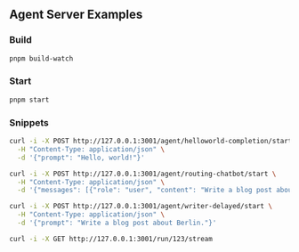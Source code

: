 ## Agent Server Examples

### Build

```sh
pnpm build-watch
```

### Start

```sh
pnpm start
```

### Snippets

```sh
curl -i -X POST http://127.0.0.1:3001/agent/helloworld-completion/start \
  -H "Content-Type: application/json" \
  -d '{"prompt": "Hello, world!"}'
```

```sh
curl -i -X POST http://127.0.0.1:3001/agent/routing-chatbot/start \
  -H "Content-Type: application/json" \
  -d '{"messages": [{"role": "user", "content": "Write a blog post about Berlin."}]}'
```

```sh
curl -i -X POST http://127.0.0.1:3001/agent/writer-delayed/start \
  -H "Content-Type: application/json" \
  -d '{"prompt": "Write a blog post about Berlin."}'
```

```sh
curl -i -X GET http://127.0.0.1:3001/run/123/stream
```

